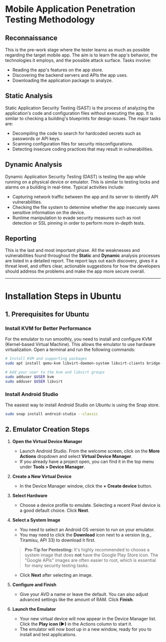 # Mobile Application Penetration Testing Methodology

## Reconnaissance

This is the pre-work stage where the tester learns as much as possible regarding the target mobile app. The aim is to learn the app's behavior, the technologies it employs, and the possible attack surface. Tasks involve:

  * Reading the app's features on the app store.
  * Discovering the backend servers and APIs the app uses.
  * Downloading the application package to analyze.

## Static Analysis

Static Application Security Testing (SAST) is the process of analyzing the application's code and configuration files without executing the app. It is similar to checking a building's blueprints for design issues. The major tasks are:

  * Decompiling the code to search for hardcoded secrets such as passwords or API keys.
  * Scanning configuration files for security misconfigurations.
  * Detecting insecure coding practices that may result in vulnerabilities.

## Dynamic Analysis

Dynamic Application Security Testing (DAST) is testing the app while running on a physical device or emulator. This is similar to testing locks and alarms on a building in real-time. Typical activities include:

  * Capturing network traffic between the app and its server to identify API vulnerabilities.
  * Checking the file system to determine whether the app insecurely saves sensitive information on the device.
  * Runtime manipulation to evade security measures such as root detection or SSL pinning in order to perform more in-depth tests.

## Reporting

This is the last and most important phase. All the weaknesses and vulnerabilities found throughout the **Static** and **Dynamic** analysis processes are listed in a detailed report. The report lays out each discovery, gives it a threat level, and offers clear, actionable suggestions for how the developers should address the problems and make the app more secure overall.

-----

# Installation Steps in Ubuntu

## 1\. Prerequisites for Ubuntu

### Install KVM for Better Performance

For the emulator to run smoothly, you need to install and configure KVM (Kernel-based Virtual Machine). This allows the emulator to use hardware virtualization. Open a terminal and run the following commands:

```bash
# Install KVM and supporting packages
sudo apt install qemu-kvm libvirt-daemon-system libvirt-clients bridge-utils

# Add your user to the kvm and libvirt groups
sudo adduser $USER kvm
sudo adduser $USER libvirt
```

### Install Android Studio

The easiest way to install Android Studio on Ubuntu is using the Snap store.

```bash
sudo snap install android-studio --classic
```

## 2\. Emulator Creation Steps

1.  **Open the Virtual Device Manager**

      * Launch Android Studio. From the welcome screen, click on the **More Actions** dropdown and select **Virtual Device Manager**.
      * If you already have a project open, you can find it in the top menu under **Tools \> Device Manager**.

2.  **Create a New Virtual Device**

      * In the Device Manager window, click the **+ Create device** button.

3.  **Select Hardware**

      * Choose a device profile to emulate. Selecting a recent Pixel device is a good default choice. Click **Next**.

4.  **Select a System Image**

      * You need to select an Android OS version to run on your emulator.
      * You may need to click the **Download** icon next to a version (e.g., Tiramisu, API 33) to download it first.

    > **Pro-Tip for Pentesting:** It's highly recommended to choose a system image that does **not** have the Google Play Store icon. The "Google APIs" images are often easier to root, which is essential for many security testing tasks.

      * Click **Next** after selecting an image.

5.  **Configure and Finish**

      * Give your AVD a name or leave the default. You can also adjust advanced settings like the amount of RAM. Click **Finish**.

6.  **Launch the Emulator**

      * Your new virtual device will now appear in the Device Manager list. Click the **Play icon (▶)** in the Actions column to start it.
      * The emulator will now boot up in a new window, ready for you to install and test applications.